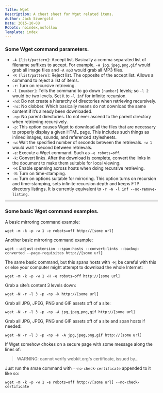 ```yaml
---
Title: Wget
Description: A cheat sheet for Wget related items.
Author: Jack Szwergold
Date: 2015-10-08
Robots: noindex,nofollow
Template: index
---
```


### Some Wget command parameters.

 - `-A [list/pattern]`: Accept list. Basically a comma separated list of filename suffixes to accept. For example, `-A jpg,jpeg,png,gif` would grab all image files and `-A mp3` would grab all MP3 files.
 - `-R [list/pattern]`: Reject list. The opposite of the accept list. Allows a command to reject a list of items.
 - `-r`: Turn on recursive retrieving.
 - `-l [number]`: Tells the command to go down `[number]` levels; so `-l 2` would be two levels. Set it to `-l inf` for infinite recursion.
 - `-nd`: Do not create a hierarchy of directories when retrieving recursively.
 - `-nc`: No clobber. Which basically means do not download the same content if it’s already been downloaded.
 - `-np`: No parent directories. Do not ever ascend to the parent directory when retrieving recursively.
 - `-p`: This option causes Wget to download all the files that are necessary to properly display a given HTML page. This includes such things as inlined images, sounds, and referenced stylesheets.
 - `-w`: Wait the specified number of seconds between the retrievals. `-w 1` would wait 1 second between retrievals.
 - `-e`: Execute a Wget command. Such as `-e robots=off`.
 - `-k`: Convert links. After the download is complete, convert the links in the document to make them suitable for local viewing.
 - `-H`: Enable spanning across hosts when doing recursive retrieving.
 - `-N`: Turn on time-stamping.
 - `-m`: Turn on options suitable for mirroring. This option turns on recursion and time-stamping, sets infinite recursion depth and keeps FTP directory listings. It is currently equivalent to `-r -N -l inf --no-remove-listing`.

***

### Some basic Wget command examples.

A basic mirroring command example:

    wget -m -k -p -w 1 -e robots=off http://[some url]

Another basic mirroring command example:

    wget --adjust-extension --span-hosts --convert-links --backup-converted --page-requisites http://[some url]

The same basic command, but this spans hosts with `-H`; be careful with this or else your computer might attempt to download the whole Internet:

    wget -m -k -p -w 1 -H -e robots=off http://[some url]

Grab a site’s content 3 levels down:

    wget -N -r -l 3 -p -np -k http://[some url]

Grab all JPG, JPEG, PNG and GIF assets off of a site:

    wget -N -r -l 3 -p -np -A jpg,jpeg,png,gif http://[some url]

Grab all JPG, JPEG, PNG and GIF assets off of a site and span hosts if needed:

    wget -N -r -l 3 -p -np -H -A jpg,jpeg,png,gif http://[some url]

If Wget somehow chokes on a secure page with some message along the lines of:

> WARNING: cannot verify webkit.org's certificate, issued by…

Just run the smae command with `--no-check-certificate` appended to it like so:

    wget -m -k -p -w 1 -e robots=off http://[some url] --no-check-certificate
